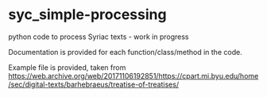 # syc_simple-processing
python code to process Syriac texts - work in progress

Documentation is provided for each function/class/method in the code.

Example file is provided, taken from https://web.archive.org/web/20171106192851/https://cpart.mi.byu.edu/home/sec/digital-texts/barhebraeus/treatise-of-treatises/
